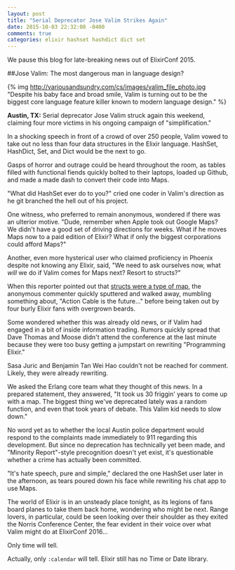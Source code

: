 ```yaml
---
layout: post
title: "Serial Deprecator Jose Valim Strikes Again"
date: 2015-10-03 22:32:08 -0400
comments: true
categories: elixir hashset hashdict dict set
---
```


We pause this blog for late-breaking news out of ElixirConf 2015.

##Jose Valim: The most dangerous man in language design?

{% img http://variousandsundry.com/cs/images/valim_file_photo.jpg "Despite his baby face and broad smile, Valim is turning out to be the biggest core language feature killer known to modern language design." %}

__Austin, TX:__ Serial deprecator Jose Valim struck again this weekend, claiming four more victims in his ongoing campaign of "simplification."

In a shocking speech in front of a crowd of over 250 people, Valim vowed to take out no less than four data structures in the Elixir language.  HashSet, HashDict, Set, and Dict would be the next to go.

Gasps of horror and outrage could be heard throughout the room, as tables filled with functional fiends quickly bolted to their laptops, loaded up Github, and made a made dash to convert their code into Maps.

"What did HashSet ever do to you?" cried one coder in Valim's direction as he git branched the hell out of his project.

One witness, who preferred to remain anonymous, wondered if there was an ulterior motive.  "Dude, remember when Apple took out Google Maps?  We didn't have a good set of driving directions for weeks.  What if he moves Maps now to a paid edition of Elixir?  What if only the biggest corporations could afford Maps?"

Another, even more hysterical user who claimed proficiency in Phoenix despite not knowing any Elixir, said, "We need to ask ourselves now, what <i>will</i> we do if Valim comes for Maps next?  Resort to structs?"

When this reporter pointed out that [structs were a type of map](http://elixir-lang.org/getting-started/structs.html), the anonymous commenter quickly sputtered and walked away, mumbling something about, "Action Cable is the future..." before being taken out by four burly Elixir fans with overgrown beards.

Some wondered whether this was already old news, or if Valim had engaged in a bit of inside information trading.   Rumors quickly spread that Dave Thomas and Moose didn't attend the conference at the last minute because they were too busy getting a jumpstart on rewriting "Programming Elixir."  

Sasa Juric and Benjamin Tan Wei Hao couldn't not be reached for comment.  Likely, they were already rewriting.

We asked the Erlang core team what they thought of this news.  In a prepared statement, they answered, "It took us 30 friggin' years to come up with a map. The biggest thing we've deprecated lately was a random function, and even that took years of debate.  This Valim kid needs to slow down."

No word yet as to whether the local Austin police department would respond to the complaints made immediately to 911 regarding this development.  But since no deprecation has technically yet been made, and "Minority Report"-style precognition doesn't yet exist, it's questionable whether a crime has actually been committed.

"It's hate speech, pure and simple," declared the one HashSet user later in the afternoon, as tears poured down his face while rewriting his chat app to use Maps.

The world of Elixir is in an unsteady place tonight, as its legions of fans board planes to take them back home, wondering who might be next.  Range lovers, in particular, could be seen looking over their shoulder as they exited the Norris Conference Center, the fear evident in their voice over what Valim might do at ElixirConf 2016...

Only time will tell.

Actually, only `:calendar` will tell.  Elixir still has no Time or Date library.  
